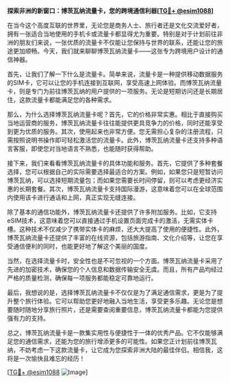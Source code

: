 **探索非洲的新窗口：博茨瓦纳流量卡，您的跨境通信利器[[TG💪+ @esim1088](https://t.me/s/esim1088)]**

在当今这个高度互联的世界里，无论您是商务人士、旅行者还是文化交流爱好者，拥有一张适合当地使用的手机卡或流量卡都显得尤为重要。特别是对于计划前往非洲的朋友们来说，一张优质的流量卡不仅能让您保持与世界的联系，还能让您的旅途更加顺畅。今天，我们就来聊聊博茨瓦纳流量卡——这张专为跨境用户设计的通信神器。

首先，让我们了解一下什么是流量卡。简单来说，流量卡是一种提供移动数据服务的SIM卡，它可以让您的手机连接到互联网，享受高速上网体验。而博茨瓦纳流量卡，则是专门为前往博茨瓦纳的用户提供的一项服务。无论是短期访问还是长期居住，这款流量卡都能满足您的各种需求。

那么，为什么选择博茨瓦纳流量卡呢？首先，它的价格非常实惠。相比于直接购买当地运营商的服务，博茨瓦纳流量卡往往能提供更具竞争力的价格，同时还能享受到更为优质的服务。其次，使用起来也非常方便。您无需担心复杂的注册流程，只需按照说明书操作即可轻松激活您的流量卡。此外，博茨瓦纳流量卡还支持多种语言客服，即使您对当地语言不熟悉，也能随时获得帮助。

接下来，我们来看看博茨瓦纳流量卡的具体功能和服务。首先，它提供了多种套餐选择，您可以根据自己的实际需要选择最适合的方案。例如，如果您只是短暂访问博茨瓦纳，可以选择短期流量包；而如果您需要长时间停留，则可以考虑更经济实惠的长期套餐。其次，博茨瓦纳流量卡支持国际漫游，这意味着您可以在全球范围内使用该卡进行通话和上网，真正实现无缝连接。

除了基本的通信功能外，博茨瓦纳流量卡还提供了许多附加服务。比如，它支持eSIM技术，这意味着您可以直接通过手机设置页面完成卡的激活，无需实体卡槽。这种技术不仅减少了携带实体卡的麻烦，还大大提高了使用的便捷性。此外，博茨瓦纳流量卡还提供了丰富的在线资源，包括旅游指南、文化介绍等，让您在享受通信便利的同时，也能更好地了解这个美丽的国度。

当然，在选择流量卡时，安全性也是不可忽视的一个方面。博茨瓦纳流量卡采用了先进的加密技术，确保您的个人信息和数据传输安全无虞。而且，所有产品均经过严格的质量检测，确保每一项服务都能稳定可靠地运行。

最后，我想说的是，选择博茨瓦纳流量卡不仅仅是为了满足通信需求，更是为了提升整个旅行体验。它可以帮助您更好地融入当地生活，享受更多乐趣。无论您是想要随时随地分享旅行照片，还是需要查阅重要信息，博茨瓦纳流量卡都能为您提供强有力的支持。

总之，博茨瓦纳流量卡是一款集实用性与便捷性于一体的优秀产品。它不仅能够满足您的通信需求，还能为您的旅行增添更多的可能性。如果您正计划前往博茨瓦纳，不妨考虑一下这款流量卡，让它成为您探索非洲大陆的最佳伴侣。相信我，这将是一次愉快且难忘的经历！

[[TG💪+ @esim1088](https://t.me/s/esim1088) ![Image](https://i.postimg.cc/4NQfJmqS/Snipaste-2025-05-13-00-14-12.png)]